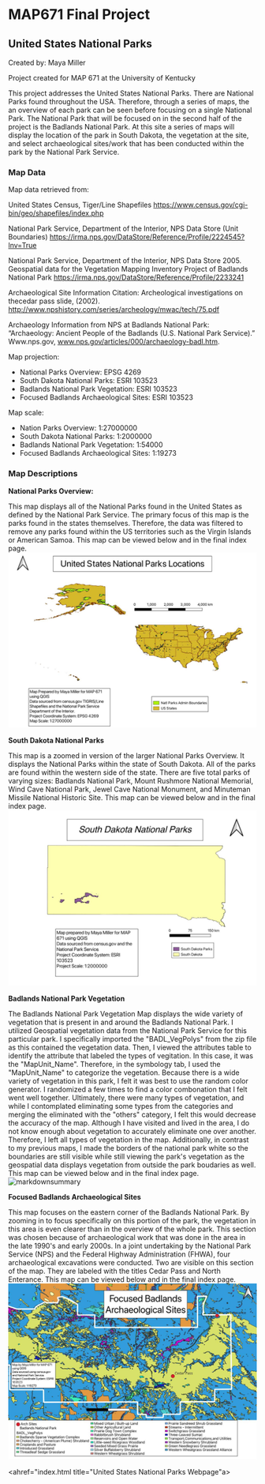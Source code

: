 # MAP671 Final Project
## United States National Parks
Created by: Maya Miller 

Project created for MAP 671 at the University of Kentucky

This project addresses the United States National Parks. There are National Parks found throughout the USA. Therefore, through a series of maps, the an overview of each park can be seen before focusing on a single National Park. The National Park that will be focused on in the second half of the project is the Badlands National Park. At this site a series of maps will display the location of the park in South Dakota, the vegetation at the site, and select archaeological sites/work that has been conducted within the park by the National Park Service.  

### Map Data
Map data retrieved from:

United States Census, Tiger/Line Shapefiles https://www.census.gov/cgi-bin/geo/shapefiles/index.php

National Park Service, Department of the Interior, NPS Data Store (Unit Boundaries) https://irma.nps.gov/DataStore/Reference/Profile/2224545?lnv=True

National Park Service, Department of the Interior, NPS Data Store 2005. Geospatial data for the Vegetation Mapping Inventory Project of Badlands National Park https://irma.nps.gov/DataStore/Reference/Profile/2233241

Archaeological Site Information Citation: Archeological investigations on thecedar pass slide, (2002). http://www.npshistory.com/series/archeology/mwac/tech/75.pdf 

Archaeology Information from NPS at Badlands National Park: “Archaeology: Ancient People of the Badlands (U.S. National Park Service).” Www.nps.gov, www.nps.gov/articles/000/archaeology-badl.htm.

Map projection:

* National Parks Overview: EPSG 4269
* South Dakota National Parks: ESRI 103523
* Badlands National Park Vegetation: ESRI 103523
* Focused Badlands Archaeological Sites: ESRI 103523

Map scale:

* Nation Parks Overview: 1:27000000
* South Dakota National Parks: 1:2000000
* Badlands National Park Vegetation: 1:54000
* Focused Badlands Archaeological Sites: 1:19273


### Map Descriptions

**National Parks Overview:**

This map displays all of the National Parks found in the United States as defined by the National Park Service. The primary focus of this map is the parks found in the states themselves. Therefore, the data was filtered to remove any parks found within the US territories such as the Virgin Islands or American Samoa. 
This map can be viewed below and in the final index page.
![markdownsummary](/Project%20Maps/National%20Parks%20Overview1200.jpg)


**South Dakota National Parks**

This map is a zoomed in version of the larger National Parks Overview. It displays the National Parks within the state of South Dakota. All of the parks are found within the western side of the state. There are five total parks of varying sizes: Badlands National Park, Mount Rushmore National Memorial, Wind Cave National Park, Jewel Cave National Monument, and Minuteman Missile National Historic Site.
This map can be viewed below and in the final index page.
![markdownsummary](/Project%20Maps/South%20Dakota%20Parks1200.jpg)


**Badlands National Park Vegetation** 

The Badlands National Park Vegetation Map displays the wide variety of vegetation that is present in and around the Badlands National Park. I utilized Geospatial vegetation data from the National Park Service for this particular park. I specifically imported the "BADL_VegPolys" from the zip file as this contained the vegetation data. Then, I viewed the attributes table to identify the attribute that labeled the types of vegitation. In this case, it was the "MapUnit_Name". Therefore, in the symbology tab, I used the "MapUnit_Name" to categorize the vegetation. Because there is a wide variety of vegetation in this park, I felt it was best to use the random color generator. I randomized a few times to find a color combonation that I felt went well together. Ultimately, there were many types of vegetation, and while I contomplated eliminating some types from the categories and merging the eliminated with the "others" category, I felt this would decrease the accuracy of the map. Although I have visited and lived in the area, I do not know enough about vegetation to accurately eliminate one over another. Therefore, I left all types of vegetation in the map. Additionally, in contrast to my previous maps, I made the borders of the national park white so the boundaries are still visible while still viewing the park's vegetation as the geospatial data displays vegetation from outside the park boudaries as well. This map can be viewed below and in the final index page.
![markdownsummary](/Project%20Maps/Badlands%20National%20Park80000.jpg)


**Focused Badlands Archaeological Sites**

This map focuses on the eastern corner of the Badlands National Park. By zooming in to focus specifically on this portion of the park, the vegetation in this area is even clearer than in the overview of the whole park. This section was chosen because of archaeological work that was done in the area in the late 1990's and early 2000s. In a joint undertaking by the National Park Service (NPS) and the Federal Highway Administration (FHWA), four archaeological excavations were conducted. Two are visible on this section of the map. They are labeled with the titles Cedar Pass and North Enterance. This map can be viewed below and in the final index page.
![markdownsummary](/Project%20Maps/Focused%20Badlands%20-%20Arch1200.jpg)


<ahref="index.html title="United States National Parks Webpage"a>
